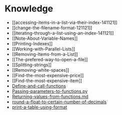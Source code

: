 # Knowledge

- [[accessing-items-in-a-list-via-their-index-141121]]
- [[change-the-filename-format-121121]]
- [[iterating-through-a-list-using-an-index-141121]]
- [[Note-About-Variable-Names]]
- [[Printing-Indexes]]
- [[Working-with-Parallel-Lists]]
- [[Removing-Items-from-a-List]]
- [[The-prefered-way-to-open-a-file]]
- [[Splitting-strings]]
- [[Removing-white-spaces]]
- [[Find-the-most-expensive-price]]
- [[Find-the-most-expensive-item]]
- [Define-and-call-functions](Define-and-call-functions)
- [Passing-parameters-to-functions.py](passing-parameters-to-functionspy)
- [Returning-values-from-functions.md](returning-values-from-functionsmd)
- [round-a-float-to-certain-number-of-decimals](round-a-float-to-certain-number-of-decimals)
- [print-a-table-using-format](print-a-table-using-format)

